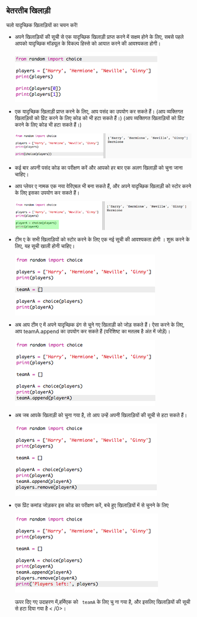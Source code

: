 ## बेतरतीब खिलाड़ी

चलो यादृच्छिक खिलाड़ियों का चयन करें!

+ अपने खिलाड़ियों की सूची से एक यादृच्छिक खिलाड़ी प्राप्त करने में सक्षम होने के लिए, सबसे पहले आपको यादृच्छिक मॉड्यूल के विकल्प हिस्से को आयात करने की आवश्यकता होगी।
    
    ![स्क्रीनशॉट](images/team-import-random.png)

+ एक यादृच्छिक खिलाड़ी प्राप्त करने के लिए, आप पसंद का उपयोग कर सकते हैं। (आप व्यक्तिगत खिलाड़ियों को प्रिंट करने के लिए कोड को भी हटा सकते हैं।) (आप व्यक्तिगत खिलाड़ियों को प्रिंट करने के लिए कोड भी हटा सकते हैं।)
    
    ![स्क्रीनशॉट](images/team-random-player.png)

+ कई बार अपनी पसंद कोड का परीक्षण करें और आपको हर बार एक अलग खिलाड़ी को चुना जाना चाहिए।

+ आप प्लेयर ए नामक एक नया वेरिएबल भी बना सकते हैं, और अपने यादृच्छिक खिलाड़ी को स्टोर करने के लिए इसका उपयोग कर सकते हैं।
    
    ![स्क्रीनशॉट](images/team-random-playerA.png)

+ टीम ए के सभी खिलाड़ियों को स्टोर करने के लिए एक नई सूची की आवश्यकता होगी । शुरू करने के लिए, यह सूची खाली होनी चाहिए।
    
    ![स्क्रीनशॉट](images/team-teamA.png)

+ अब आप टीम ए में अपने यादृच्छिक ढंग से चुने गए खिलाड़ी को जोड़ सकते हैं। ऐसा करने के लिए, आप teamA.append का उपयोग कर सकते हैं (परिशिष्ट का मतलब है अंत में जोड़ें)।
    
    ![स्क्रीनशॉट](images/team-teamA-add.png)

+ अब जब आपके खिलाड़ी को चुना गया है, तो आप उन्हें अपनी खिलाड़ियों की सूची से हटा सकते हैं।
    
    ![स्क्रीनशॉट](images/team-players-remove.png)

+ एक प्रिंट कमांड जोड़कर इस कोड का परीक्षण करें, बचे हुए खिलाड़ियों में से चुनने के लिए
    
    ![स्क्रीनशॉट](images/team-players-remove-test.png)
    
    ऊपर दिए गए उदाहरण में,हर्मिएक को ` teamA` के लिए चु ना गया है, और इसलिए  खिलाड़ियों की सूची से हटा दिया गया है < /0>।</p></li>
</ul>